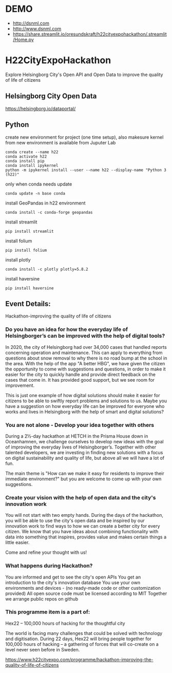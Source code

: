 # DEMO
- http://dsnml.com
- http://www.dsnml.com
- https://share.streamlit.io/oresundskraft/h22cityexpohackathon/.streamlit/Home.py

# H22CityExpoHackathon
Explore Helsingborg City's Open API and Open Data to improve the quality of life of citizens

## Helsingborg City Open Data
https://helsingborg.io/dataportal/

## Python

create new environment for project (one time setup), also makesure kernel from new environment is available from Juputer Lab
```
conda create --name h22
conda activate h22
conda install pip
conda install ipykernel
python -m ipykernel install --user --name h22 --display-name "Python 3 (h22)"
```

only when conda needs update
```
conda update -n base conda
```

install GeoPandas in h22 environment
```
conda install -c conda-forge geopandas
```
install streamlit
```
pip install streamlit
```
install folium
```
pip install folium
```
install plotly
```
conda install -c plotly plotly=5.8.2
```
install haversine
```
pip install haversine
```


## Event Details:
Hackathon-improving the quality of life of citizens
### Do you have an idea for how the everyday life of Helsingborger’s can be improved with the help of digital tools?

 In 2020, the city of Helsingborg had over 34,000 cases that handled reports concerning operation and maintenance. This can apply to everything from questions about snow removal to why there is no road bump at the school in the area. With the help of the app "A better HBG", we have given the citizen the opportunity to come with suggestions and questions, in order to make it easier for the city to quickly handle and provide direct feedback on the cases that come in. It has provided good support, but we see room for improvement.

 This is just one example of how digital solutions should make it easier for citizens to be able to swiftly report problems and solutions to us. Maybe you have a suggestion on how everyday life can be improved for everyone who works and lives in Helsingborg with the help of smart and digital solutions?

 

### You are not alone - Develop your idea together with others

During a 2½-day hackathon at HETCH in the Prisma House down in Oceanhamnen, we challenge ourselves to develop new ideas with the goal of improving the everyday lives of Helsingborger’s. Together with other talented developers, we are investing in finding new solutions with a focus on digital sustainability and quality of life, but above all we will have a lot of fun.

 The main theme is "How can we make it easy for residents to improve their immediate environment?" but you are welcome to come up with your own suggestions.

 ### Create your vision with the help of open data and the city's innovation work

 You will not start with two empty hands. During the days of the hackathon, you will be able to use the city's open data and be inspired by our innovation work to find ways to how we can create a better city for every citizen. We know that you have ideas about combining functionality with data into something that inspires, provides value and makes certain things a little easier.

Come and refine your thought with us!



### What happens during Hackathon?

You are informed and get to see the city's open APIs
You get an introduction to the city's innovation database
You use your own environments and devices - (no ready-made code or other customization provided)
All open source code must be licensed according to MIT
Together we arrange public repos on github

### This programme item is a part of:
Hex22 – 100,000 hours of hacking for the thoughtful city

The world is facing many challenges that could be solved with technology and digitisation. During 22 days, Hex22 will bring people together for 100,000 hours of hacking – a gathering of forces that will co-create on a level never seen before in Sweden.

https://www.h22cityexpo.com/programme/hackathon-improving-the-quality-of-life-of-citizens
